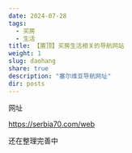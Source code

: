 ```yaml
---
date: 2024-07-28
tags:
  - 买房
  - 生活
title: 【置顶】买房生活相关的导航网站
weight: 1
slug: daohang
share: true
description: "塞尔维亚导航网址"
dir: posts
---
```


网址

https://serbia70.com/web

还在整理完善中

